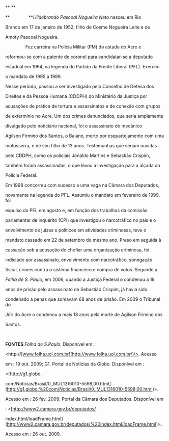 

** **



**               ***Hildebrando Pascoal Nogueira Neto* nasceu em Rio

Branco em 17 de janeiro de 1952, filho de Cosme Nogueira Leite e de

Amoty Pascoal Nogueira.



                Fez carreira na Polícia Militar (PM) do estado do Acre e

reformou-se com a patente de coronel para candidatar-se a deputado

estadual em 1994, na legenda do Partido da Frente Liberal (PFL). Exerceu

o mandato de 1995 a 1999.



Nesse período, passou a ser investigado pelo Conselho de Defesa dos

Direitos e da Pessoa Humana (CDDPH) do Ministério da Justiça por

acusações de prática de tortura e assassinatos e de conexão com grupos

de extermínio no Acre. Um dos crimes denunciados, que seria amplamente

divulgado pelo noticiário nacional, foi o assassinato do mecânico

Agílson Firmino dos Santos, o Baiano, morto por esquartejamento com uma

motosserra, e de seu filho de 13 anos. Testemunhas que seriam ouvidas

pelo CDDPH, como os policiais Jonaldo Martins e Sebastião Crispim,

também foram assassinadas, o que levou a investigação para a alçada da

Polícia Federal.



Em 1998 concorreu com sucesso a uma vaga na Câmara dos Deputados,

novamente na legenda do PFL. Assumiu o mandato em fevereiro de 1999, foi

expulso do PFL em agosto e, em função dos trabalhos da comissão

parlamentar de inquérito (CPI) que investigou o narcotráfico no país e o

envolvimento de juízes e políticos em atividades criminosas, teve o

mandato cassado em 22 de setembro do mesmo ano. Preso em seguida à

cassação sob a acusação de chefiar uma organização criminosa, foi

indiciado por assassinato, envolvimento com narcotráfico, sonegação

fiscal, crimes contra o sistema financeiro e compra de votos. Segundo a

*Folha de S. Paulo*, em 2006, quando a Justiça Federal o condenou a 18

anos de prisão pelo assassinato de Sebastião Crispim, já havia sido

condenado a penas que somavam 68 anos de prisão. Em 2009 o Tribunal do

Júri do Acre o condenou a mais 18 anos pela morte de Agílson Firmino dos

Santos.



 



**FONTES**:*Folha de S.Paulo*. Disponível em :

\<http://[www.folha.uol.com.br](http://www.folha.uol.com.br/)\>. Acesso

em : 19 out. 2009; G1. Portal de Notícias da Globo. Disponível em :

\<[http://g1.globo.

com/Noticias/Brasil/0,,MUL1316010-5598,00.html](http://g1.globo.%20com/Noticias/Brasil/0,,MUL1316010-5598,00.html)\>.

Acesso em : 26 fev. 2009; Portal da Câmara dos Deputados. Disponível em

: \<[http://www2.camara.gov.br/deputados/

index.html/loadFrame.html](http://www2.camara.gov.br/deputados/%20index.html/loadFrame.html)\>.

Acesso em : 26 out. 2009.

